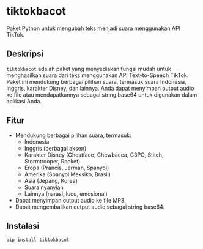 # tiktokbacot

Paket Python untuk mengubah teks menjadi suara menggunakan API TikTok.

## Deskripsi

`tiktokbacot` adalah paket yang menyediakan fungsi mudah untuk menghasilkan suara dari teks menggunakan API Text-to-Speech TikTok. Paket ini mendukung berbagai pilihan suara, termasuk suara Indonesia, Inggris, karakter Disney, dan lainnya. Anda dapat menyimpan output audio ke file atau mendapatkannya sebagai string base64 untuk digunakan dalam aplikasi Anda.

## Fitur

*   Mendukung berbagai pilihan suara, termasuk:
    *   Indonesia
    *   Inggris (berbagai aksen)
    *   Karakter Disney (Ghostface, Chewbacca, C3PO, Stitch, Stormtrooper, Rocket)
    *   Eropa (Prancis, Jerman, Spanyol)
    *   Amerika (Spanyol Meksiko, Brasil)
    *   Asia (Jepang, Korea)
    *   Suara nyanyian
    *   Lainnya (narasi, lucu, emosional)
*   Dapat menyimpan output audio ke file MP3.
*   Dapat mengembalikan output audio sebagai string base64.

## Instalasi

```bash
pip install tiktokbacot